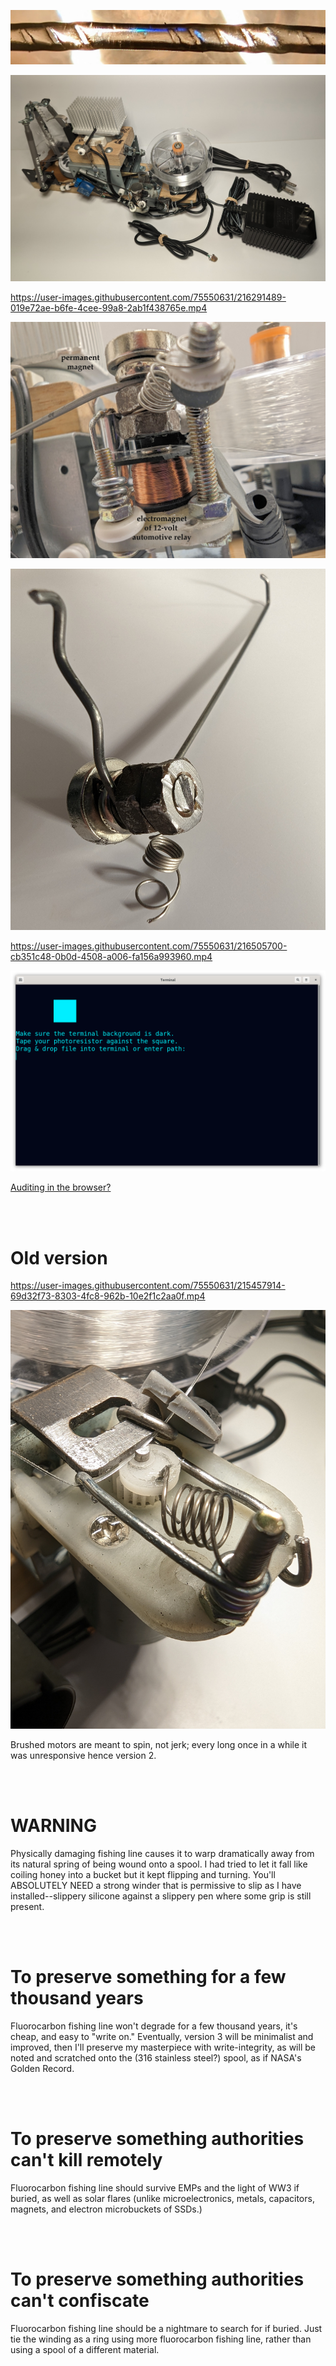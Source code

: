 <!---
Preserve data on fluorocarbon fishing line - imprescriptible multi-millennium storage.
-->



<p align="center">
  <img src="https://raw.githubusercontent.com/compromise-evident/CarbonRecord/main/Other/Data-on-the-line.jpg">
</p>

<p align="center">
  <img src="https://raw.githubusercontent.com/compromise-evident/CarbonRecord/main/Other/Device.jpg">
</p>


https://user-images.githubusercontent.com/75550631/216291489-019e72ae-b6fe-4cee-99a8-2ab1f438765e.mp4

<p align="center">
  <img src="https://raw.githubusercontent.com/compromise-evident/CarbonRecord/main/Other/Denting-assembly.png">
</p>

<p align="center">
  <img src="https://raw.githubusercontent.com/compromise-evident/CarbonRecord/main/Other/Denter_2.jpg">
</p>

https://user-images.githubusercontent.com/75550631/216505700-cb351c48-0b0d-4508-a006-fa156a993960.mp4

<p align="center">
  <img src="https://raw.githubusercontent.com/compromise-evident/CarbonRecord/main/Other/Terminal.png">
</p>

[Auditing in the browser?](https://coliru.stacked-crooked.com/a/473cf3e2cd1be7eb)

<br>
<br>

# Old version

https://user-images.githubusercontent.com/75550631/215457914-69d32f73-8303-4fc8-962b-10e2f1c2aa0f.mp4

<p align="center">
  <img src="https://raw.githubusercontent.com/compromise-evident/CarbonRecord/main/Other/Denter.jpg">
</p>

Brushed motors are meant to spin, not jerk; every long once in a while it was unresponsive hence version 2.

<br>
<br>

# WARNING

Physically damaging fishing line causes it to warp dramatically away from its natural spring of being
wound onto a spool. I had tried to let it fall like coiling honey into a bucket but it kept flipping
and turning. You'll ABSOLUTELY NEED a strong winder that is permissive to slip as I have
installed--slippery silicone against a slippery pen where some grip is still present.

<br>
<br>

# To preserve something for a few thousand years

Fluorocarbon fishing line won't degrade for a few thousand years, it's cheap, and easy to "write on."
Eventually, version 3 will be minimalist and improved, then I'll preserve my masterpiece with
write-integrity, as will be noted and scratched onto the (316 stainless steel?) spool,
as if NASA's Golden Record.

<br>
<br>

# To preserve something authorities can't kill remotely

Fluorocarbon fishing line should survive EMPs and the light of WW3 if buried, as well as solar flares
(unlike microelectronics, metals, capacitors, magnets, and electron microbuckets of SSDs.)

<br>
<br>

# To preserve something authorities can't confiscate

Fluorocarbon fishing line should be a nightmare to search for if buried. Just tie the winding
as a ring using more fluorocarbon fishing line, rather than using a spool of a different material.
